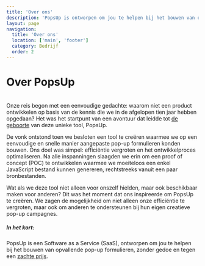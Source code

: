 ```yaml
---
title: 'Over ons'
description: 'PopsUp is ontworpen om jou te helpen bij het bouwen van opvallende pop-up formulieren.'
layout: page
navigation:
  title: 'Over ons'
  location: ['main', 'footer']
  category: Bedrijf
  order: 2
---
```


# Over PopsUp

\
Onze reis begon met een eenvoudige gedachte: waarom niet een product ontwikkelen op basis van de kennis die we in de afgelopen tien jaar hebben opgedaan? Het was het startpunt van een avontuur dat leidde tot [de geboorte](blog/een-idee-is-geboren) van deze unieke tool, PopsUp.

De vonk ontstond toen we besloten een tool te creëren waarmee we op een eenvoudige en snelle manier aangepaste pop-up formulieren konden bouwen. Ons doel was simpel: efficiëntie vergroten en het ontwikkelproces optimaliseren. Na alle inspanningen slaagden we erin om een proof of concept (POC) te ontwikkelen waarmee we moeiteloos een enkel JavaScript bestand kunnen genereren, rechtstreeks vanuit een paar bronbestanden.

Wat als we deze tool niet alleen voor onszelf hielden, maar ook beschikbaar maken voor anderen? Dit was het moment dat ons inspireerde om PopsUp te creëren. We zagen de mogelijkheid om niet alleen onze efficiëntie te vergroten, maar ook om anderen te ondersteunen bij hun eigen creatieve pop-up campagnes.

##### In het kort:

PopsUp is een Software as a Service (SaaS), ontworpen om jou te helpen bij het bouwen van opvallende pop-up formulieren, zonder gedoe en tegen een [zachte prijs](/prijzen).
